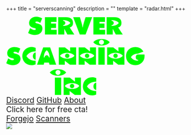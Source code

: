 +++
title = "serverscanning"
description = ""
template = "radar.html"
+++

<div class="background"></div>
<div class="center">
  <div>
    <div>
      <svg
        width="99.390556mm"
        height="56.536186mm"
        viewBox="0 0 99.390556 56.536186"
        class="glow"
      >
        <g transform="translate(-48.47236,-108.88176)">
          <g
            aria-label="SERVER SCANNING INC"
            id="text236"
            style="fill: #00ff00"
          >
            <path
              d="m 64.233982,120.57737 1.42627,-3.48506 q 0.917773,0.65733 1.711523,0.97979 0.719336,0.31006 1.401465,0.31006 0.458886,0 0.731738,-0.17364 0.260449,-0.16123 0.260449,-0.47129 0,-0.50849 -1.314648,-0.79375 -0.533301,-0.11162 -0.669727,-0.13642 -1.401465,-0.34727 -2.133203,-1.21543 -0.731738,-0.83096 -0.731738,-2.15801 0,-1.99678 1.426269,-3.26181 1.42627,-1.26504 3.770313,-1.26504 1.041797,0 2.108398,0.28525 1.029395,0.28525 2.095996,0.85576 l -1.364257,3.24942 q -0.694532,-0.4837 -1.302247,-0.71934 -0.620117,-0.24805 -1.252636,-0.24805 -0.483692,0 -0.719336,0.14883 -0.260449,0.14883 -0.260449,0.43408 0,0.54571 1.860351,0.93018 0.347266,0.0868 0.458887,0.11162 1.252637,0.28525 2.021582,1.16582 0.744141,0.89297 0.744141,2.17041 0,2.05879 -1.500684,3.37344 -1.488281,1.30224 -3.869531,1.30224 -1.252637,0 -2.455664,-0.34726 -1.178223,-0.31006 -2.443262,-1.0418 z"
            />
            <path
              d="m 76.301462,121.64397 v -12.45195 h 8.321973 v 3.37344 h -3.931543 v 1.20302 h 3.571875 v 3.18741 h -3.571875 v 1.31465 h 4.043164 v 3.37343 z"
            />
            <path
              d="m 94.570113,113.38401 q -0.471289,-0.59531 -1.141015,-1.04179 -1.63711,-1.0418 -4.067969,-1.0418 v 0.47129 q 0.644922,0 1.103808,0.47129 0.47129,0.47129 0.47129,1.12861 0,0.66973 -0.47129,1.14102 -0.458886,0.45888 -1.103808,0.45888 v 0.47129 q 2.418457,0 4.067969,-1.02939 0.669726,-0.42168 1.141015,-1.0294 z m -8.743652,8.25996 v -12.45195 h 5.630664 q 2.443262,0 3.733105,1.079 1.289844,1.07901 1.289844,3.11299 0,1.33946 -0.644922,2.18281 -0.644922,0.85577 -1.761133,1.00459 l 3.323829,5.07256 h -5.010547 l -2.17041,-4.11758 v 4.11758 z"
            />
            <path
              d="m 101.31501,121.64397 -4.7501,-12.45195 h 4.84932 q 0.5333,1.86035 1.0914,3.7083 0.55811,1.83555 0.83096,3.74551 h 0.0868 q 0.33486,-1.89756 0.90537,-3.74551 0.5705,-1.84795 1.12861,-3.7083 h 4.7625 l -4.73769,12.45195 z"
            />
            <path
              d="m 111.08574,121.64397 v -12.45195 h 8.32197 v 3.37344 h -3.93155 v 1.20302 h 3.57188 v 3.18741 h -3.57188 v 1.31465 h 4.04317 v 3.37343 z"
            />
            <path
              d="m 129.35439,113.38401 q -0.47129,-0.59531 -1.14102,-1.04179 -1.63711,-1.0418 -4.06797,-1.0418 v 0.47129 q 0.64493,0 1.10381,0.47129 0.47129,0.47129 0.47129,1.12861 0,0.66973 -0.47129,1.14102 -0.45888,0.45888 -1.10381,0.45888 v 0.47129 q 2.41846,0 4.06797,-1.02939 0.66973,-0.42168 1.14102,-1.0294 z m -8.74365,8.25996 v -12.45195 h 5.63066 q 2.44326,0 3.73311,1.079 1.28984,1.07901 1.28984,3.11299 0,1.33946 -0.64492,2.18281 -0.64492,0.85577 -1.76114,1.00459 l 3.32383,5.07256 h -5.01054 l -2.17041,-4.11758 v 4.11758 z"
            />
            <path
              d="m 48.503761,142.29063 1.426269,-3.48505 q 0.917774,0.65732 1.711524,0.97978 0.719335,0.31006 1.401464,0.31006 0.458887,0 0.731739,-0.17363 0.260449,-0.16123 0.260449,-0.47129 0,-0.5085 -1.314649,-0.79375 -0.5333,-0.11162 -0.669726,-0.13643 -1.401465,-0.34726 -2.133203,-1.21543 -0.731738,-0.83095 -0.731738,-2.15801 0,-1.99677 1.426269,-3.26181 1.42627,-1.26504 3.770312,-1.26504 1.041797,0 2.108399,0.28525 1.029394,0.28526 2.095996,0.85576 l -1.364258,3.24942 q -0.694531,-0.48369 -1.302246,-0.71934 -0.620117,-0.24804 -1.252637,-0.24804 -0.483691,0 -0.719336,0.14882 -0.260449,0.14883 -0.260449,0.43409 0,0.5457 1.860352,0.93017 0.347265,0.0868 0.458886,0.11162 1.252637,0.28526 2.021582,1.16582 0.744141,0.89297 0.744141,2.17041 0,2.05879 -1.500683,3.37344 -1.488282,1.30225 -3.869532,1.30225 -1.252636,0 -2.455664,-0.34727 -1.178222,-0.31006 -2.443261,-1.0418 z"
            />
            <path
              d="m 69.600147,143.08438 q -0.731738,0.29766 -1.451074,0.44649 -0.744141,0.14883 -1.475879,0.14883 -0.930176,0 -1.736328,-0.19844 -0.84336,-0.19844 -1.525489,-0.58291 -1.661914,-0.94258 -2.492871,-2.40606 -0.855761,-1.45107 -0.855761,-3.33623 0,-1.37666 0.483691,-2.59209 0.483691,-1.17822 1.401465,-2.09599 0.942578,-0.91777 2.145605,-1.38906 1.240235,-0.47129 2.641699,-0.47129 0.372071,0 0.744141,0.0248 0.384473,0.0248 0.744141,0.13643 l 1.438672,0.47129 -0.0124,2.53007 h -0.04961 q -3.075781,0 -5.146973,1.69913 -0.880566,0.70693 -1.463476,1.68671 0.595312,1.00459 1.463476,1.67432 2.071192,1.69912 5.146973,1.69912 h 0.0248 z m 0,-3.33623 q -0.830957,0 -1.413867,-0.75654 -0.582911,-0.76894 -0.582911,-1.84795 0,-1.0666 0.582911,-1.82314 0.58291,-0.76895 1.413867,-0.76895 h 0.04961 l -0.02481,5.19658 z"
            />
            <path
              d="m 77.574853,132.92687 q -0.58291,0.44648 -1.041797,1.15341 -1.029395,1.64951 -1.029395,4.05557 h 0.471289 q 0,-0.64492 0.458887,-1.10381 0.471289,-0.47129 1.141016,-0.47129 0.657324,0 1.128613,0.47129 0.471289,0.45889 0.471289,1.10381 h 0.471289 q 0,-2.41846 -1.041797,-4.05557 -0.434082,-0.66972 -1.029394,-1.15341 z m -6.970117,10.43037 4.440039,-12.45196 h 4.985742 l 4.353222,12.45196 H 79.57163 l -0.396875,-1.5627 h -3.38584 l -0.37207,1.5627 z"
            />
            <path
              d="m 97.517823,136.92042 q -0.471289,-0.59531 -1.141016,-1.0418 -1.637109,-1.04179 -4.067968,-1.04179 -2.43086,0 -4.067969,1.04179 -0.669727,0.43408 -1.153418,1.0418 0.483691,0.62012 1.153418,1.02939 1.612305,1.0294 4.067969,1.0294 2.443261,0 4.067968,-1.0294 0.669727,-0.42168 1.141016,-1.02939 z m -5.208984,-1.5999 q 0.644922,0 1.103808,0.47129 0.471289,0.47129 0.471289,1.11621 0,0.66972 -0.471289,1.14101 -0.458886,0.45889 -1.103808,0.45889 -0.657325,0 -1.116211,-0.45889 -0.458887,-0.47129 -0.458887,-1.14101 0,-0.64492 0.458887,-1.11621 0.458886,-0.47129 1.116211,-0.47129 z m -6.052344,8.03672 v -12.45196 h 4.39043 l 3.75791,2.91455 -0.03721,-2.91455 h 4.316015 v 12.45196 h -4.427636 l -3.720703,-2.86495 0.03721,2.86495 z"
            />
            <path
              d="m 111.78052,136.92042 q -0.47129,-0.59531 -1.14102,-1.0418 -1.63711,-1.04179 -4.06797,-1.04179 -2.43086,0 -4.06796,1.04179 -0.66973,0.43408 -1.15342,1.0418 0.48369,0.62012 1.15342,1.02939 1.6123,1.0294 4.06796,1.0294 2.44327,0 4.06797,-1.0294 0.66973,-0.42168 1.14102,-1.02939 z m -5.20899,-1.5999 q 0.64493,0 1.10381,0.47129 0.47129,0.47129 0.47129,1.11621 0,0.66972 -0.47129,1.14101 -0.45888,0.45889 -1.10381,0.45889 -0.65732,0 -1.11621,-0.45889 -0.45888,-0.47129 -0.45888,-1.14101 0,-0.64492 0.45888,-1.11621 0.45889,-0.47129 1.11621,-0.47129 z m -6.05234,8.03672 v -12.45196 h 4.39043 l 3.75791,2.91455 -0.0372,-2.91455 h 4.31602 v 12.45196 h -4.42764 l -3.7207,-2.86495 0.0372,2.86495 z"
            />
            <path
              d="m 114.67026,143.35724 v -12.45196 h 4.55166 v 12.45196 z m 8.11114,-16.16026 q -0.5085,0.66973 -1.28985,1.16582 -1.83554,1.16582 -4.57646,1.16582 -2.72852,0 -4.57647,-1.16582 -0.76894,-0.48369 -1.30224,-1.16582 0.5333,-0.66972 1.30224,-1.16582 1.84795,-1.16582 4.57647,-1.16582 2.74092,0 4.57646,1.16582 0.78135,0.5085 1.28985,1.16582 z m -5.86631,-1.79834 q -0.74414,0 -1.26504,0.5333 -0.5209,0.5209 -0.5209,1.26504 0,0.74414 0.5209,1.27744 0.5209,0.5209 1.26504,0.5209 0.73174,0 1.25264,-0.5209 0.52089,-0.5333 0.52089,-1.27744 0,-0.74414 -0.52089,-1.26504 -0.5209,-0.5333 -1.25264,-0.5333 z"
            />
            <path
              d="m 132.22338,136.92042 q -0.47129,-0.59531 -1.14101,-1.0418 -1.63711,-1.04179 -4.06797,-1.04179 -2.43086,0 -4.06797,1.04179 -0.66973,0.43408 -1.15342,1.0418 0.48369,0.62012 1.15342,1.02939 1.6123,1.0294 4.06797,1.0294 2.44326,0 4.06797,-1.0294 0.66972,-0.42168 1.14101,-1.02939 z m -5.20898,-1.5999 q 0.64492,0 1.10381,0.47129 0.47129,0.47129 0.47129,1.11621 0,0.66972 -0.47129,1.14101 -0.45889,0.45889 -1.10381,0.45889 -0.65733,0 -1.11621,-0.45889 -0.45889,-0.47129 -0.45889,-1.14101 0,-0.64492 0.45889,-1.11621 0.45888,-0.47129 1.11621,-0.47129 z m -6.05235,8.03672 v -12.45196 h 4.39043 l 3.75791,2.91455 -0.0372,-2.91455 h 4.31601 v 12.45196 h -4.42763 l -3.72071,-2.86495 0.0372,2.86495 z"
            />
            <path
              d="m 143.01342,135.97784 h 4.78731 q 0.0248,0.4961 0.0248,0.57051 0.0124,0.12402 0.0124,0.32246 0,1.10381 -0.19844,1.95957 -0.21083,0.88057 -0.59531,1.5627 -0.95498,1.5999 -2.45566,2.44326 -1.48828,0.84336 -3.42305,0.84336 -1.43867,0 -2.61689,-0.47129 -1.19063,-0.44649 -2.15801,-1.38906 -0.91777,-0.90538 -1.40147,-2.096 -0.47128,-1.20303 -0.47128,-2.56729 0,-1.38906 0.48369,-2.57968 0.48369,-1.20303 1.40146,-2.0836 0.91778,-0.91777 2.1332,-1.38906 1.22784,-0.48369 2.6293,-0.48369 1.89756,0 3.39824,0.84336 1.50069,0.85576 2.43086,2.45566 l -3.98115,1.47588 q -2.30684,0 -3.86953,1.26504 -0.64492,0.5209 -1.09141,1.26504 0.44649,0.75654 1.09141,1.26504 1.56269,1.26504 3.86953,1.26504 0.31006,-0.0496 0.27285,-0.32246 -0.0372,-0.27285 -0.27285,-0.26045 -0.63252,0 -1.0666,-0.55811 -0.43408,-0.57051 -0.43408,-1.38906 0,-0.80615 0.43408,-1.37666 0.43408,-0.57051 1.0666,-0.57051 z"
            />
            <path
              d="m 83.42876,165.0705 v -12.45195 h 4.55166 v 12.45195 z m 8.111133,-16.16025 q -0.508496,0.66972 -1.289844,1.16582 -1.835547,1.16582 -4.576465,1.16582 -2.728515,0 -4.576465,-1.16582 -0.768945,-0.4837 -1.302246,-1.16582 0.533301,-0.66973 1.302246,-1.16582 1.84795,-1.16582 4.576465,-1.16582 2.740918,0 4.576465,1.16582 0.781348,0.50849 1.289844,1.16582 z m -5.866309,-1.79834 q -0.74414,0 -1.265039,0.5333 -0.520898,0.5209 -0.520898,1.26504 0,0.74414 0.520898,1.27744 0.520899,0.5209 1.265039,0.5209 0.731739,0 1.252637,-0.5209 0.520898,-0.5333 0.520898,-1.27744 0,-0.74414 -0.520898,-1.26504 -0.520898,-0.5333 -1.252637,-0.5333 z"
            />
            <path
              d="m 100.98188,158.63368 q -0.47129,-0.59531 -1.14102,-1.04179 -1.63711,-1.0418 -4.067969,-1.0418 -2.430859,0 -4.067969,1.0418 -0.669726,0.43408 -1.153418,1.04179 0.483692,0.62012 1.153418,1.0294 1.612305,1.02939 4.067969,1.02939 2.443262,0 4.067969,-1.02939 0.66973,-0.42168 1.14102,-1.0294 z m -5.208989,-1.5999 q 0.644922,0 1.103809,0.47129 0.471289,0.47129 0.471289,1.11621 0,0.66973 -0.471289,1.14102 -0.458887,0.45888 -1.103809,0.45888 -0.657324,0 -1.116211,-0.45888 -0.458887,-0.47129 -0.458887,-1.14102 0,-0.64492 0.458887,-1.11621 0.458887,-0.47129 1.116211,-0.47129 z m -6.052344,8.03672 v -12.45195 h 4.39043 l 3.75791,2.91455 -0.03721,-2.91455 h 4.316023 v 12.45195 h -4.427644 l -3.720703,-2.86494 0.03721,2.86494 z"
            />
            <path
              d="m 113.08656,164.79765 q -0.73174,0.29765 -1.45107,0.44648 -0.74414,0.14883 -1.47588,0.14883 -0.93018,0 -1.73633,-0.19844 -0.84336,-0.19843 -1.52549,-0.58291 -1.66191,-0.94258 -2.49287,-2.40605 -0.85576,-1.45108 -0.85576,-3.33623 0,-1.37666 0.48369,-2.59209 0.48369,-1.17822 1.40147,-2.096 0.94258,-0.91777 2.1456,-1.38906 1.24024,-0.47129 2.6417,-0.47129 0.37207,0 0.74414,0.0248 0.38447,0.0248 0.74414,0.13643 l 1.43867,0.47129 -0.0124,2.53008 h -0.0496 q -3.07578,0 -5.14697,1.69912 -0.88057,0.70693 -1.46348,1.68672 0.59532,1.00459 1.46348,1.67431 2.07119,1.69913 5.14697,1.69913 h 0.0248 z m 0,-3.33623 q -0.83095,0 -1.41386,-0.75655 -0.58291,-0.76894 -0.58291,-1.84794 0,-1.06661 0.58291,-1.82315 0.58291,-0.76894 1.41386,-0.76894 h 0.0496 l -0.0248,5.19658 z"
            />
          </g>
        </g>
      </svg>
    </div>
    <div class="margin-top" style="font-size: 1.5em;">
      <nav class="centered">
        <a class="fancy-link" href="//discord.gg/Qf83SNTVAd">Discord</a>
        <a class="fancy-link" href="//github.com/serverscanning">GitHub</a>
        <a class="fancy-link" href="/about">About</a><br>
        <a class="fancy-link hover-cursor" onclick="freecta(this)">Click here for free cta!</a><br>
        <a class="fancy-link" href="//git.ssi.fyi">Forgejo</a> <a class="fancy-link" href="/scanners">Scanners</a>
      </nav>
      <div class="centered"><img src="/88x31.gif" /></div>
    </div>
  </div>
</div>
